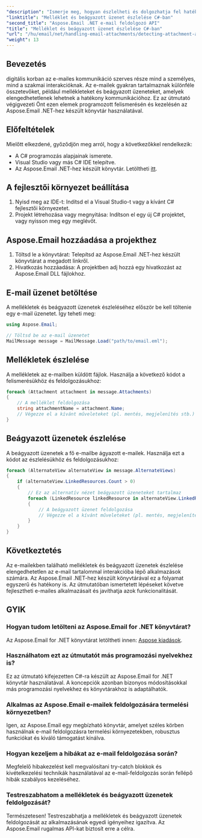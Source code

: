 ```yaml
---
"description": "Ismerje meg, hogyan észlelheti és dolgozhatja fel hatékonyan az e-mailekben található mellékleteket és beágyazott üzeneteket az Aspose.Email .NET-hez készült könyvtár segítségével. Ez az átfogó útmutató a beállítást ismerteti."
"linktitle": "Melléklet és beágyazott üzenet észlelése C#-ban"
"second_title": "Aspose.Email .NET e-mail feldolgozó API"
"title": "Melléklet és beágyazott üzenet észlelése C#-ban"
"url": "/hu/email/net/handling-email-attachments/detecting-attachment-and-embedded-message-in-csharp/"
"weight": 13
---
```


## Bevezetés

digitális korban az e-mailes kommunikáció szerves része mind a személyes, mind a szakmai interakcióknak. Az e-mailek gyakran tartalmaznak különféle összetevőket, például mellékleteket és beágyazott üzeneteket, amelyek elengedhetetlenek lehetnek a hatékony kommunikációhoz. Ez az útmutató végigvezeti Önt ezen elemek programozott felismerésén és kezelésén az Aspose.Email .NET-hez készült könyvtár használatával.

## Előfeltételek

Mielőtt elkezdené, győződjön meg arról, hogy a következőkkel rendelkezik:

- A C# programozás alapjainak ismerete.
- Visual Studio vagy más C# IDE telepítve.
- Az Aspose.Email .NET-hez készült könyvtár. Letöltheti [itt](https://products.aspose.com/email/net).

## A fejlesztői környezet beállítása

1. Nyisd meg az IDE-t: Indítsd el a Visual Studio-t vagy a kívánt C# fejlesztői környezetet.
2. Projekt létrehozása vagy megnyitása: Indítson el egy új C# projektet, vagy nyisson meg egy meglévőt.

## Aspose.Email hozzáadása a projekthez

1. Töltsd le a könyvtárat: Telepítsd az Aspose.Email .NET-hez készült könyvtárat a megadott linkről.
2. Hivatkozás hozzáadása: A projektben adj hozzá egy hivatkozást az Aspose.Email DLL fájlokhoz.

## E-mail üzenet betöltése

A mellékletek és beágyazott üzenetek észleléséhez először be kell töltenie egy e-mail üzenetet. Így teheti meg:

```csharp
using Aspose.Email;

// Töltsd be az e-mail üzenetet
MailMessage message = MailMessage.Load("path/to/email.eml");
```

## Mellékletek észlelése

A mellékletek az e-mailben küldött fájlok. Használja a következő kódot a felismerésükhöz és feldolgozásukhoz:

```csharp
foreach (Attachment attachment in message.Attachments)
{
    // A melléklet feldolgozása
    string attachmentName = attachment.Name;
    // Végezze el a kívánt műveleteket (pl. mentés, megjelenítés stb.)
}
```

## Beágyazott üzenetek észlelése

A beágyazott üzenetek a fő e-mailbe ágyazott e-mailek. Használja ezt a kódot az észlelésükhöz és feldolgozásukhoz:

```csharp
foreach (AlternateView alternateView in message.AlternateViews)
{
    if (alternateView.LinkedResources.Count > 0)
    {
        // Ez az alternatív nézet beágyazott üzeneteket tartalmaz
        foreach (LinkedResource linkedResource in alternateView.LinkedResources)
        {
            // A beágyazott üzenet feldolgozása
            // Végezze el a kívánt műveleteket (pl. mentés, megjelenítés stb.)
        }
    }
}
```

## Következtetés

Az e-mailekben található mellékletek és beágyazott üzenetek észlelése elengedhetetlen az e-mail tartalommal interakcióba lépő alkalmazások számára. Az Aspose.Email .NET-hez készült könyvtárával ez a folyamat egyszerű és hatékony is. Az útmutatóban ismertetett lépéseket követve fejlesztheti e-mailes alkalmazásait és javíthatja azok funkcionalitását.

## GYIK

### Hogyan tudom letölteni az Aspose.Email for .NET könyvtárat?

Az Aspose.Email for .NET könyvtárat letöltheti innen: [Aspose kiadások](https://releases.aspose.com/email/net/).

### Használhatom ezt az útmutatót más programozási nyelvekhez is?

Ez az útmutató kifejezetten C#-ra készült az Aspose.Email for .NET könyvtár használatával. A koncepciók azonban bizonyos módosításokkal más programozási nyelvekhez és könyvtárakhoz is adaptálhatók.

### Alkalmas az Aspose.Email e-mailek feldolgozására termelési környezetben?

Igen, az Aspose.Email egy megbízható könyvtár, amelyet széles körben használnak e-mail feldolgozásra termelési környezetekben, robusztus funkciókat és kiváló támogatást kínálva.

### Hogyan kezeljem a hibákat az e-mail feldolgozása során?

Megfelelő hibakezelést kell megvalósítani try-catch blokkok és kivételkezelési technikák használatával az e-mail-feldolgozás során fellépő hibák szabályos kezeléséhez.

### Testreszabhatom a mellékletek és beágyazott üzenetek feldolgozását?

Természetesen! Testreszabhatja a mellékletek és beágyazott üzenetek feldolgozását az alkalmazásának egyedi igényeihez igazítva. Az Aspose.Email rugalmas API-kat biztosít erre a célra.